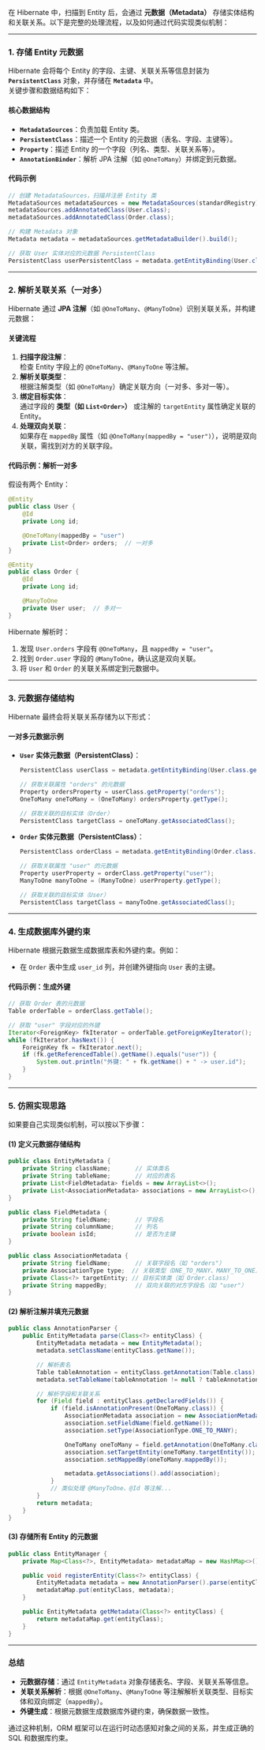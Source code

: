 在 Hibernate 中，扫描到 Entity 后，会通过 **元数据（Metadata）** 存储实体结构和关联关系。以下是完整的处理流程，以及如何通过代码实现类似机制：

---

### **1. 存储 Entity 元数据**

Hibernate 会将每个 Entity 的字段、主键、关联关系等信息封装为 **`PersistentClass`** 对象，并存储在 **`Metadata`** 中。  
关键步骤和数据结构如下：

#### **核心数据结构**

- **`MetadataSources`**：负责加载 Entity 类。
- **`PersistentClass`**：描述一个 Entity 的元数据（表名、字段、主键等）。
- **`Property`**：描述 Entity 的一个字段（列名、类型、关联关系等）。
- **`AnnotationBinder`**：解析 JPA 注解（如 `@OneToMany`）并绑定到元数据。

#### **代码示例**

```java
// 创建 MetadataSources，扫描并注册 Entity 类
MetadataSources metadataSources = new MetadataSources(standardRegistry);
metadataSources.addAnnotatedClass(User.class);
metadataSources.addAnnotatedClass(Order.class);

// 构建 Metadata 对象
Metadata metadata = metadataSources.getMetadataBuilder().build();

// 获取 User 实体对应的元数据 PersistentClass
PersistentClass userPersistentClass = metadata.getEntityBinding(User.class.getName());
```

---

### **2. 解析关联关系（一对多）**

Hibernate 通过 **JPA 注解**（如 `@OneToMany`、`@ManyToOne`）识别关联关系，并构建元数据：

#### **关键流程**

1. **扫描字段注解**：  
   检查 Entity 字段上的 `@OneToMany`、`@ManyToOne` 等注解。
2. **解析关联类型**：  
   根据注解类型（如 `@OneToMany`）确定关联方向（一对多、多对一等）。
3. **绑定目标实体**：  
   通过字段的 **类型（如 `List<Order>`）** 或注解的 `targetEntity` 属性确定关联的 Entity。
4. **处理双向关联**：  
   如果存在 `mappedBy` 属性（如 `@OneToMany(mappedBy = "user")`），说明是双向关联，需找到对方的关联字段。

#### **代码示例：解析一对多**

假设有两个 Entity：

```java
@Entity
public class User {
    @Id
    private Long id;

    @OneToMany(mappedBy = "user")
    private List<Order> orders;  // 一对多
}

@Entity
public class Order {
    @Id
    private Long id;

    @ManyToOne
    private User user;  // 多对一
}
```

Hibernate 解析时：

1. 发现 `User.orders` 字段有 `@OneToMany`，且 `mappedBy = "user"`。
2. 找到 `Order.user` 字段的 `@ManyToOne`，确认这是双向关联。
3. 将 `User` 和 `Order` 的关联关系绑定到元数据中。

---

### **3. 元数据存储结构**

Hibernate 最终会将关联关系存储为以下形式：

#### **一对多元数据示例**

- **`User` 实体元数据（PersistentClass）**：

  ```java
  PersistentClass userClass = metadata.getEntityBinding(User.class.getName());

  // 获取关联属性 "orders" 的元数据
  Property ordersProperty = userClass.getProperty("orders");
  OneToMany oneToMany = (OneToMany) ordersProperty.getType();

  // 获取关联的目标实体（Order）
  PersistentClass targetClass = oneToMany.getAssociatedClass();
  ```

- **`Order` 实体元数据（PersistentClass）**：

  ```java
  PersistentClass orderClass = metadata.getEntityBinding(Order.class.getName());

  // 获取关联属性 "user" 的元数据
  Property userProperty = orderClass.getProperty("user");
  ManyToOne manyToOne = (ManyToOne) userProperty.getType();

  // 获取关联的目标实体（User）
  PersistentClass targetClass = manyToOne.getAssociatedClass();
  ```

---

### **4. 生成数据库外键约束**

Hibernate 根据元数据生成数据库表和外键约束。例如：

- 在 `Order` 表中生成 `user_id` 列，并创建外键指向 `User` 表的主键。

#### **代码示例：生成外键**

```java
// 获取 Order 表的元数据
Table orderTable = orderClass.getTable();

// 获取 "user" 字段对应的外键
Iterator<ForeignKey> fkIterator = orderTable.getForeignKeyIterator();
while (fkIterator.hasNext()) {
    ForeignKey fk = fkIterator.next();
    if (fk.getReferencedTable().getName().equals("user")) {
        System.out.println("外键: " + fk.getName() + " -> user.id");
    }
}
```

---

### **5. 仿照实现思路**

如果要自己实现类似机制，可以按以下步骤：

#### **(1) 定义元数据存储结构**

```java
public class EntityMetadata {
    private String className;       // 实体类名
    private String tableName;       // 对应的表名
    private List<FieldMetadata> fields = new ArrayList<>();
    private List<AssociationMetadata> associations = new ArrayList<>();
}

public class FieldMetadata {
    private String fieldName;       // 字段名
    private String columnName;      // 列名
    private boolean isId;           // 是否为主键
}

public class AssociationMetadata {
    private String fieldName;       // 关联字段名（如 "orders"）
    private AssociationType type;  // 关联类型（ONE_TO_MANY、MANY_TO_ONE）
    private Class<?> targetEntity; // 目标实体类（如 Order.class）
    private String mappedBy;        // 双向关联的对方字段名（如 "user"）
}
```

#### **(2) 解析注解并填充元数据**

```java
public class AnnotationParser {
    public EntityMetadata parse(Class<?> entityClass) {
        EntityMetadata metadata = new EntityMetadata();
        metadata.setClassName(entityClass.getName());

        // 解析表名
        Table tableAnnotation = entityClass.getAnnotation(Table.class);
        metadata.setTableName(tableAnnotation != null ? tableAnnotation.name() : entityClass.getSimpleName());

        // 解析字段和关联关系
        for (Field field : entityClass.getDeclaredFields()) {
            if (field.isAnnotationPresent(OneToMany.class)) {
                AssociationMetadata association = new AssociationMetadata();
                association.setFieldName(field.getName());
                association.setType(AssociationType.ONE_TO_MANY);

                OneToMany oneToMany = field.getAnnotation(OneToMany.class);
                association.setTargetEntity(oneToMany.targetEntity());
                association.setMappedBy(oneToMany.mappedBy());

                metadata.getAssociations().add(association);
            }
            // 类似处理 @ManyToOne、@Id 等注解...
        }
        return metadata;
    }
}
```

#### **(3) 存储所有 Entity 的元数据**

```java
public class EntityManager {
    private Map<Class<?>, EntityMetadata> metadataMap = new HashMap<>();

    public void registerEntity(Class<?> entityClass) {
        EntityMetadata metadata = new AnnotationParser().parse(entityClass);
        metadataMap.put(entityClass, metadata);
    }

    public EntityMetadata getMetadata(Class<?> entityClass) {
        return metadataMap.get(entityClass);
    }
}
```

---

### **总结**

- **元数据存储**：通过 `EntityMetadata` 对象存储表名、字段、关联关系等信息。
- **关联关系解析**：根据 `@OneToMany`、`@ManyToOne` 等注解解析关联类型、目标实体和双向绑定（`mappedBy`）。
- **外键生成**：根据元数据生成数据库外键约束，确保数据一致性。

通过这种机制，ORM 框架可以在运行时动态感知对象之间的关系，并生成正确的 SQL 和数据库约束。
